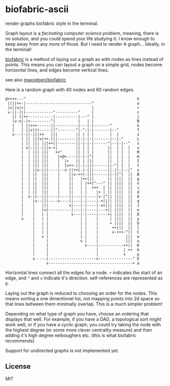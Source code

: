 # biofabric-ascii

render graphs biofabric style in the terminal.

Graph layout is a _facinating computer science problem_,
meaning, there is no solution, and you could spend your life studying it.
I know enough to keep away from any more of those. But I need to render
A graph... Ideally, in the terminal!

[biofabric](http://www.biofabric.org/gallery/pages/SuperQuickBioFabric.html)
is a method of laying out a graph as with nodes as lines
instead of points. This means you can layout a graph on a simple
grid, nodes become horizontal lines, and edges become vertical lines.

see also [maxodgen/biofabric](https://github.com/maxogden/biofabric)

Here is a random graph with 40 nodes and 60 random edges.

```
@++++---^                                                 h
 ||||++-|-----------------------------^                   o
 |v||v|+|                             |                   r
 v-||-|||------------^----------^     |                   c
   || ||++-----------|----------|---^ |                   j
   |v-v|-|+---------^|          |   | |                   N
   |   | ||+++------||----------|---|-|-------^           k
   |   | ||v||+-----||^--------^|-^-|-|-------|--^        f
   v---|-||-|||++   |||        || | | |       |  |        z
       | || |||v|++-|||--------||-|-|-|-------|--|-^      L
       | || ||| |||++||--------||-|-|-|------^|--|-|--^   s
       | v|-|||-|||v-+|        || | | |      ||  | |  |   v
       |  | ||| |||   ++^      || | | |      ||  | |  |   M
       |  | ||| |||    |+@+----||-|-|^|      ||  | |  |   H
       |  | ||| |||    |  |+   || | |||      ||  | |  |   I
       |  | ||| |||    |  |v++-||-|-|||------||-^| |  |   t
       |  | ||v-|||----|--v-||++|-|-|||------||-||-|--|^  x
       |  | ||  |||    |    ||v-++|-|||------||-||^|  ||  B
       |  | ||  |||    |    ||   |++|||      || ||||  ||  g
       |  | ||  |||    |    ||   | |++|^---^ || ||||  ||  n
       |  | ||  |||    |    ||   | |  +++  | || ||||  ||  i
       |  | ||  |||    |    ||   | |    |+ | || ||||  ||  d
       |  v-||--|||----|----||---|-|----|v-|^|| ||||  ||  A
       |    |v--|||----v----||---|-|----|-+|||| ||||  ||  q
       |    |   |||         v|---|-|----|-v+||| ||||  ||  J
       |    |   |v|----------|---|-|----|---+|| ||||  ||  e
       |    |   | |          v---|-|----|----+| ||||  ||  D
       v    |   | |              | |    |     | ||||  ||  y
            |   | |              | |    |     + ||||  ||  b
            |   | |              | |    |      ++|||  ||  l
            |   | |              | |    |      v-+++-^||  C
            |   v |              | |    |            |||  w
            |     |              v |    |            |||  u
            |     |                v----|-----------++||  K
            |     |                     |           | ++  G
            |     |                     |           v     p
            v-----|---------------------v---------------^ E
                  v-------------------------------------+ a

```
Horizontal lines connect all the edges for a node. `+` indicates
the start of an edge, and `^` and `v` indicate it's direction.
self-references are represented as `@`.

Laying out the graph is reduced to choosing an order for the nodes.
This means sorting a one dimentional list, not mapping points into 2d
space so that lines between them minimally overlap. This is a much
simpler problem!

Depending on what type of graph you have, choose an ordering
that displays that well. For example, if you have a DAG,
a topological sort might work well, or if you have a cyclic graph,
you could try taking the node with the highest degree
(or some more clever centrality measure) and then adding it's high degree neiboughers etc.
(this is what biofabric recommends)

Support for undirected graphs is not implemented yet.

## License

MIT
